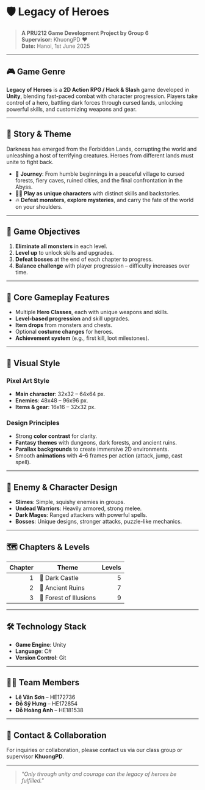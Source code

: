 # 🛡️ Legacy of Heroes

> **A PRU212 Game Development Project by Group 6**  
> **Supervisor:** KhuongPD ❤️  
> **Date:** Hanoi, 1st June 2025

---

## 🎮 Game Genre

**Legacy of Heroes** is a **2D Action RPG / Hack & Slash** game developed in **Unity**, blending fast-paced combat with character progression. Players take control of a hero, battling dark forces through cursed lands, unlocking powerful skills, and customizing weapons and gear.

---

## 📖 Story & Theme

Darkness has emerged from the Forbidden Lands, corrupting the world and unleashing a host of terrifying creatures. Heroes from different lands must unite to fight back.

- 🌌 **Journey**: From humble beginnings in a peaceful village to cursed forests, fiery caves, ruined cities, and the final confrontation in the Abyss.
- 🧙‍♂️ **Play as unique characters** with distinct skills and backstories.
- 🔥 **Defeat monsters, explore mysteries**, and carry the fate of the world on your shoulders.

---

## 🎯 Game Objectives

1. **Eliminate all monsters** in each level.
2. **Level up** to unlock skills and upgrades.
3. **Defeat bosses** at the end of each chapter to progress.
4. **Balance challenge** with player progression – difficulty increases over time.

---

## 🧩 Core Gameplay Features

- Multiple **Hero Classes**, each with unique weapons and skills.
- **Level-based progression** and skill upgrades.
- **Item drops** from monsters and chests.
- Optional **costume changes** for heroes.
- **Achievement system** (e.g., first kill, loot milestones).

---

## 🎨 Visual Style

### Pixel Art Style
- **Main character**: 32x32 – 64x64 px.
- **Enemies**: 48x48 – 96x96 px.
- **Items & gear**: 16x16 – 32x32 px.

### Design Principles
- Strong **color contrast** for clarity.
- **Fantasy themes** with dungeons, dark forests, and ancient ruins.
- **Parallax backgrounds** to create immersive 2D environments.
- Smooth **animations** with 4–6 frames per action (attack, jump, cast spell).

---

## 🐉 Enemy & Character Design

- **Slimes**: Simple, squishy enemies in groups.
- **Undead Warriors**: Heavily armored, strong melee.
- **Dark Mages**: Ranged attackers with powerful spells.
- **Bosses**: Unique designs, stronger attacks, puzzle-like mechanics.

---

## 🗺️ Chapters & Levels

| Chapter | Theme                      | Levels |
|--------:|----------------------------|-------:|
| 1       | 🏰 Dark Castle              |   5    |
| 2       | 🌿 Ancient Ruins            |   7    |
| 3       | 🌲 Forest of Illusions      |   9    |

---

## 🛠️ Technology Stack

- **Game Engine**: Unity
- **Language**: C#
- **Version Control**: Git

---

## 👨‍💻 Team Members

- **Lê Văn Sơn** – HE172736  
- **Đỗ Sỹ Hưng** – HE172854  
- **Đỗ Hoàng Anh** – HE181538  

---

## 💬 Contact & Collaboration

For inquiries or collaboration, please contact us via our class group or supervisor **KhuongPD**.

---

> *"Only through unity and courage can the legacy of heroes be fulfilled."*
